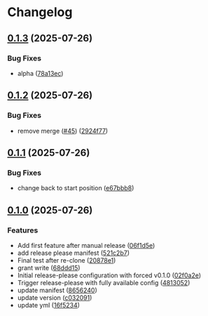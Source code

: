 # Changelog

## [0.1.3](https://github.com/braybrandon/Game-Engine/compare/v0.1.2...v0.1.3) (2025-07-26)


### Bug Fixes

* alpha ([78a13ec](https://github.com/braybrandon/Game-Engine/commit/78a13ece23b728c55e56746c1d185d70f1de5660))

## [0.1.2](https://github.com/braybrandon/Game-Engine/compare/v0.1.1...v0.1.2) (2025-07-26)


### Bug Fixes

* remove merge ([#45](https://github.com/braybrandon/Game-Engine/issues/45)) ([2924f77](https://github.com/braybrandon/Game-Engine/commit/2924f77ba694acd8918611b0282d15d019accee1))

## [0.1.1](https://github.com/braybrandon/Game-Engine/compare/v0.1.0...v0.1.1) (2025-07-26)


### Bug Fixes

* change back to start position ([e67bbb8](https://github.com/braybrandon/Game-Engine/commit/e67bbb88a1a91d43cb26f07b20c8390597253401))

## [0.1.0](https://github.com/braybrandon/Game-Engine/compare/v0.0.1...v0.1.0) (2025-07-26)


### Features

* Add first feature after manual release ([06f1d5e](https://github.com/braybrandon/Game-Engine/commit/06f1d5e10e90171f041b7a3bafd8059aedf79e17))
* add release please manifest ([521c2b7](https://github.com/braybrandon/Game-Engine/commit/521c2b791e659e6e5d7ee794d7d0135121daa7a0))
* Final test after re-clone ([20878e1](https://github.com/braybrandon/Game-Engine/commit/20878e19267939e610932806b9e6e55bef7cc7ca))
* grant write ([68ddd15](https://github.com/braybrandon/Game-Engine/commit/68ddd15580096ef7cd76f50e9a5dfd2931d09550))
* Initial release-please configuration with forced v0.1.0 ([02f0a2e](https://github.com/braybrandon/Game-Engine/commit/02f0a2edb4c0efabbad8c10934761db763a641c9))
* Trigger release-please with fully available config ([4813052](https://github.com/braybrandon/Game-Engine/commit/481305241b971858f74f42515400048deb545c45))
* update manifest ([8656240](https://github.com/braybrandon/Game-Engine/commit/865624067c1e44c1c68b7a8cd038e4b69651f80a))
* update version ([c032091](https://github.com/braybrandon/Game-Engine/commit/c032091e9885f3af2478c6be9c615cffe3a622ea))
* update yml ([16f5234](https://github.com/braybrandon/Game-Engine/commit/16f523488f7c34e382bcce94ba50da9b95fcd615))
